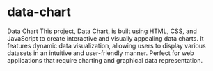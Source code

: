 # data-chart
Data Chart This project, Data Chart, is built using HTML, CSS, and JavaScript to create interactive and visually appealing data charts. It features dynamic data visualization, allowing users to display various datasets in an intuitive and user-friendly manner. Perfect for web applications that require charting and graphical data representation.
